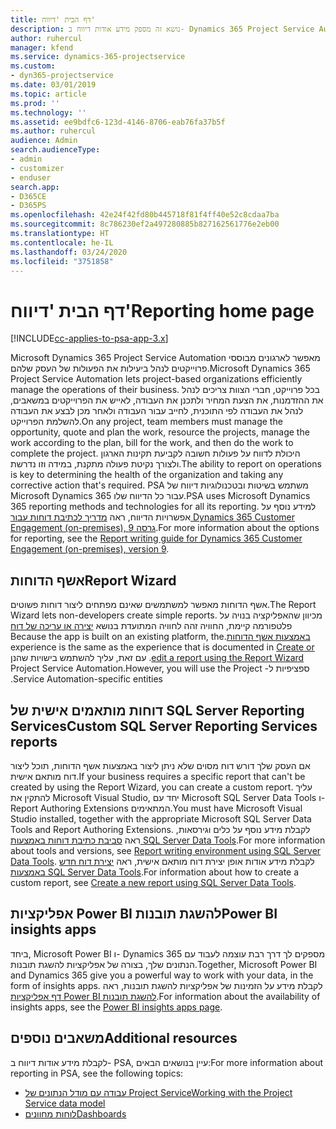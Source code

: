 ```yaml
---
title: דף הבית 'דיווח'
description: נושא זה מספק מידע אודות דיווח ב- Dynamics 365 Project Service Automation.
author: ruhercul
manager: kfend
ms.service: dynamics-365-projectservice
ms.custom:
- dyn365-projectservice
ms.date: 03/01/2019
ms.topic: article
ms.prod: ''
ms.technology: ''
ms.assetid: ee9bdfc6-123d-4146-8706-eab76fa37b5f
ms.author: ruhercul
audience: Admin
search.audienceType:
- admin
- customizer
- enduser
search.app:
- D365CE
- D365PS
ms.openlocfilehash: 42e24f42fd80b445718f81f4ff40e52c8cdaa7ba
ms.sourcegitcommit: 8c786230ef2a497280885b827162561776e2eb00
ms.translationtype: HT
ms.contentlocale: he-IL
ms.lasthandoff: 03/24/2020
ms.locfileid: "3751858"
---
```

# <a name="reporting-home-page"></a><span data-ttu-id="eedde-103">דף הבית 'דיווח'</span><span class="sxs-lookup"><span data-stu-id="eedde-103">Reporting home page</span></span>

[!INCLUDE[cc-applies-to-psa-app-3.x](../includes/cc-applies-to-psa-app-3x.md)]

<span data-ttu-id="eedde-104">Microsoft Dynamics 365 Project Service Automation מאפשר לארגונים מבוססי פרוייקטים לנהל ביעילות את הפעולות של העסק שלהם.</span><span class="sxs-lookup"><span data-stu-id="eedde-104">Microsoft Dynamics 365 Project Service Automation lets project-based organizations efficiently manage the operations of their business.</span></span> <span data-ttu-id="eedde-105">בכל פרוייקט, חברי הצוות צריכים לנהל את ההזדמנות, את הצעת המחיר ולתכנן את העבודה, לאייש את הפרוייקטים במשאבים, לנהל את העבודה לפי התוכנית, לחייב עבור העבודה ולאחר מכן לבצע את העבודה להשלמת הפרוייקט.</span><span class="sxs-lookup"><span data-stu-id="eedde-105">On any project, team members must manage the opportunity, quote and plan the work, resource the projects, manage the work according to the plan, bill for the work, and then do the work to complete the project.</span></span> <span data-ttu-id="eedde-106">היכולת לדווח על פעולות חשובה לקביעת תקינות הארגון ולצורך נקיטת פעולה מתקנת, במידה וזו נדרשת.</span><span class="sxs-lookup"><span data-stu-id="eedde-106">The ability to report on operations is key to determining the health of the organization and taking any corrective action that's required.</span></span> <span data-ttu-id="eedde-107">PSA משתמש בשיטות ובטכנולוגיות דיווח של Microsoft Dynamics 365 עבור כל הדיווח שלו.</span><span class="sxs-lookup"><span data-stu-id="eedde-107">PSA uses Microsoft Dynamics 365 reporting methods and technologies for all its reporting.</span></span> <span data-ttu-id="eedde-108">למידע נוסף על אפשרויות הדיווח, ראה [מדריך לכתיבת דוחות עבור Dynamics 365 Customer Engagement (on-premises), גרסה 9](../analytics/reporting-analytics-with-dynamics-365.md).</span><span class="sxs-lookup"><span data-stu-id="eedde-108">For more information about the options for reporting, see the [Report writing guide for Dynamics 365 Customer Engagement (on-premises), version 9](../analytics/reporting-analytics-with-dynamics-365.md).</span></span>

## <a name="report-wizard"></a><span data-ttu-id="eedde-109">אשף הדוחות</span><span class="sxs-lookup"><span data-stu-id="eedde-109">Report Wizard</span></span>

<span data-ttu-id="eedde-110">אשף הדוחות מאפשר למשתמשים שאינם מפתחים ליצור דוחות פשוטים.</span><span class="sxs-lookup"><span data-stu-id="eedde-110">The Report Wizard lets non-developers create simple reports.</span></span> <span data-ttu-id="eedde-111">מכיוון שהאפליקציה בנויה על פלטפורמה קיימת, החוויה זהה לחוויה המתועדת בנושא [‬‏‫יצירה או עריכה של דוח באמצעות אשף הדוחות‬‏‫](../basics/create-edit-copy-report-wizard.md).</span><span class="sxs-lookup"><span data-stu-id="eedde-111">Because the app is built on an existing platform, the experience is the same as the experience that is documented in [Create or edit a report using the Report Wizard](../basics/create-edit-copy-report-wizard.md).</span></span> <span data-ttu-id="eedde-112">עם זאת, עליך להשתמש בישויות שהנן ספציפיות ל- Project Service Automation.</span><span class="sxs-lookup"><span data-stu-id="eedde-112">However, you will use the Project Service Automation-specific entities.</span></span>

## <a name="custom-sql-server-reporting-services-reports"></a><span data-ttu-id="eedde-113">דוחות מותאמים אישית של SQL Server Reporting Services</span><span class="sxs-lookup"><span data-stu-id="eedde-113">Custom SQL Server Reporting Services reports</span></span>

<span data-ttu-id="eedde-114">אם העסק שלך דורש דוח מסוים שלא ניתן ליצור באמצעות אשף הדוחות, תוכל ליצור דוח מותאם אישית.</span><span class="sxs-lookup"><span data-stu-id="eedde-114">If your business requires a specific report that can't be created by using the Report Wizard, you can create a custom report.</span></span> <span data-ttu-id="eedde-115">עליך להתקין את Microsoft Visual Studio, יחד עם Microsoft SQL Server Data Tools ו- Report Authoring Extensions המתאימים.</span><span class="sxs-lookup"><span data-stu-id="eedde-115">You must have Microsoft Visual Studio installed, together with the appropriate Microsoft SQL Server Data Tools and Report Authoring Extensions.</span></span> <span data-ttu-id="eedde-116">לקבלת מידע נוסף על כלים וגירסאות, ראה [סביבת כתיבת דוחות באמצעות SQL Server Data Tools](../analytics/report-writing-environment-using-sql-server-data-tools.md).</span><span class="sxs-lookup"><span data-stu-id="eedde-116">For more information about tools and versions, see [Report writing environment using SQL Server Data Tools](../analytics/report-writing-environment-using-sql-server-data-tools.md).</span></span> <span data-ttu-id="eedde-117">לקבלת מידע אודות אופן יצירת דוח מותאם אישית, ראה [יצירת דוח חדש באמצעות SQL Server Data Tools](../analytics/create-a-new-report-using-sql-server-data-tools.md).</span><span class="sxs-lookup"><span data-stu-id="eedde-117">For information about how to create a custom report, see [Create a new report using SQL Server Data Tools](../analytics/create-a-new-report-using-sql-server-data-tools.md).</span></span>

## <a name="power-bi-insights-apps"></a><span data-ttu-id="eedde-118">אפליקציות Power BI להשגת תובנות</span><span class="sxs-lookup"><span data-stu-id="eedde-118">Power BI insights apps</span></span>

<span data-ttu-id="eedde-119">ביחד, Microsoft Power BI ו- Dynamics 365 מספקים לך דרך רבת עוצמה לעבוד עם הנתונים שלך, בצורה של אפליקציות להשגת תובנות.</span><span class="sxs-lookup"><span data-stu-id="eedde-119">Together, Microsoft Power BI and Dynamics 365 give you a powerful way to work with your data, in the form of insights apps.</span></span> <span data-ttu-id="eedde-120">לקבלת מידע על הזמינות של אפליקציות להשגת תובנות, ראה [דף אפליקציות Power BI להשגת תובנות](https://powerbi.microsoft.com/power-bi-insights-apps/).</span><span class="sxs-lookup"><span data-stu-id="eedde-120">For information about the availability of insights apps, see the [Power BI insights apps page](https://powerbi.microsoft.com/power-bi-insights-apps/).</span></span>


## <a name="additional-resources"></a><span data-ttu-id="eedde-121">משאבים נוספים</span><span class="sxs-lookup"><span data-stu-id="eedde-121">Additional resources</span></span>
<span data-ttu-id="eedde-122">לקבלת מידע אודות דיווח ב- PSA, עיין בנושאים הבאים:</span><span class="sxs-lookup"><span data-stu-id="eedde-122">For more information about reporting in PSA, see the following topics:</span></span>

- [<span data-ttu-id="eedde-123">עבודה עם מודל הנתונים של Project Service</span><span class="sxs-lookup"><span data-stu-id="eedde-123">Working with the Project Service data model</span></span>](reports-working-project-service-data-model.md)
- [<span data-ttu-id="eedde-124">לוחות מחוונים</span><span class="sxs-lookup"><span data-stu-id="eedde-124">Dashboards</span></span>](reports-dashboards.md)

